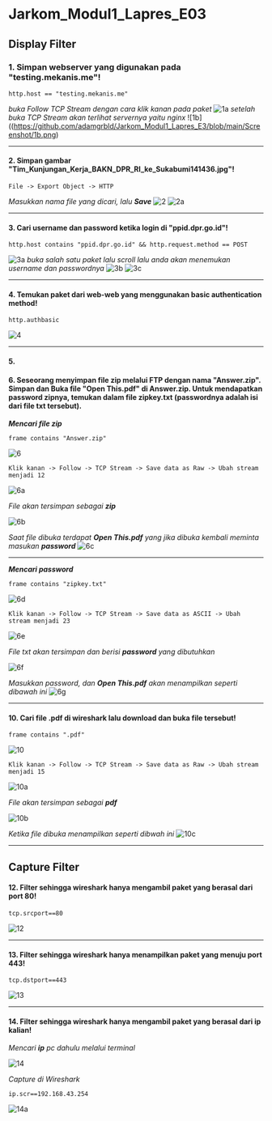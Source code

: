 # Jarkom_Modul1_Lapres_E03

## Display Filter

### 1. Simpan webserver yang digunakan pada "testing.mekanis.me"!
```
http.host == "testing.mekanis.me"
```
*buka Follow TCP Stream dengan cara klik kanan pada paket*
![1a](https://github.com/adamgrbld/Jarkom_Modul1_Lapres_E3/blob/main/Screenshot/1a.png)
*setelah buka TCP Stream akan terlihat servernya yaitu nginx*
![1b]((https://github.com/adamgrbld/Jarkom_Modul1_Lapres_E3/blob/main/Screenshot/1b.png)

----

#### 2. Simpan gambar "Tim_Kunjungan_Kerja_BAKN_DPR_RI_ke_Sukabumi141436.jpg"!

```
File -> Export Object -> HTTP
```

*Masukkan nama file yang dicari, lalu **Save***
![2](https://github.com/adamgrbld/Jarkom_Modul1_Lapres_E3/blob/main/Screenshot/2.png)
![2a](https://github.com/adamgrbld/Jarkom_Modul1_Lapres_E3/blob/main/Screenshot/2a.png)

----

#### 3. Cari username dan password ketika login di "ppid.dpr.go.id"!
```
http.host contains "ppid.dpr.go.id" && http.request.method == POST
```
![3a](https://github.com/adamgrbld/Jarkom_Modul1_Lapres_E3/blob/main/Screenshot/3a.png)
*buka salah satu paket lalu scroll lalu anda akan menemukan username dan passwordnya*
![3b](https://github.com/adamgrbld/Jarkom_Modul1_Lapres_E3/blob/main/Screenshot/3b.png)
![3c](https://github.com/adamgrbld/Jarkom_Modul1_Lapres_E3/blob/main/Screenshot/3c.png)

----

#### 4. Temukan paket dari web-web yang menggunakan basic authentication method!

```
http.authbasic
```

![4](https://github.com/adamgrbld/Jarkom_Modul1_Lapres_E3/blob/main/Screenshot/4.png)

----

#### 5.

#### 6. Seseorang menyimpan file zip melalui FTP dengan nama "Answer.zip". Simpan dan Buka file "Open This.pdf" di Answer.zip. Untuk mendapatkan password zipnya, temukan dalam file zipkey.txt (passwordnya adalah isi dari file txt tersebut).

***Mencari file zip***

```
frame contains "Answer.zip"
```

![6](https://github.com/adamgrbld/Jarkom_Modul1_Lapres_E3/blob/main/Screenshot/6.png)

```
Klik kanan -> Follow -> TCP Stream -> Save data as Raw -> Ubah stream menjadi 12
```

![6a](https://github.com/adamgrbld/Jarkom_Modul1_Lapres_E3/blob/main/Screenshot/6a.png)

*File akan tersimpan sebagai **zip***

![6b](https://github.com/adamgrbld/Jarkom_Modul1_Lapres_E3/blob/main/Screenshot/6b.png)

*Saat file dibuka terdapat **Open This.pdf** yang jika dibuka kembali meminta masukan **password***
![6c](https://github.com/adamgrbld/Jarkom_Modul1_Lapres_E3/blob/main/Screenshot/6c.png)

------

***Mencari password***

```
frame contains "zipkey.txt"
```

![6d](https://github.com/adamgrbld/Jarkom_Modul1_Lapres_E3/blob/main/Screenshot/6d.png)

```
Klik kanan -> Follow -> TCP Stream -> Save data as ASCII -> Ubah stream menjadi 23
```

![6e](https://github.com/adamgrbld/Jarkom_Modul1_Lapres_E3/blob/main/Screenshot/6e.png)

*File txt akan tersimpan dan berisi **password** yang dibutuhkan*

![6f](https://github.com/adamgrbld/Jarkom_Modul1_Lapres_E3/blob/main/Screenshot/6f.png)

*Masukkan password, dan **Open This.pdf** akan menampilkan seperti dibawah ini*
![6g](https://github.com/adamgrbld/Jarkom_Modul1_Lapres_E3/blob/main/Screenshot/6g.png)

----

#### 10. Cari file .pdf di wireshark lalu download dan buka file tersebut!

```
frame contains ".pdf"
```

![10](https://github.com/adamgrbld/Jarkom_Modul1_Lapres_E3/blob/main/Screenshot/10.png)

```
Klik kanan -> Follow -> TCP Stream -> Save data as Raw -> Ubah stream menjadi 15
```

![10a](https://github.com/adamgrbld/Jarkom_Modul1_Lapres_E3/blob/main/Screenshot/10a.png)

*File akan tersimpan sebagai **pdf***

![10b](https://github.com/adamgrbld/Jarkom_Modul1_Lapres_E3/blob/main/Screenshot/10b.png)

*Ketika file dibuka menampilkan seperti dibwah ini*
![10c](https://github.com/adamgrbld/Jarkom_Modul1_Lapres_E3/blob/main/Screenshot/10c.png)

----

## Capture Filter

#### 12. Filter sehingga wireshark hanya mengambil paket yang berasal dari port 80!

```
tcp.srcport==80
```

![12](https://github.com/adamgrbld/Jarkom_Modul1_Lapres_E3/blob/main/Screenshot/12.png)

----

#### 13. Filter sehingga wireshark hanya menampilkan paket yang menuju port 443!

```
tcp.dstport==443
```

![13](https://github.com/adamgrbld/Jarkom_Modul1_Lapres_E3/blob/main/Screenshot/13.png)

----

#### 14. Filter sehingga wireshark hanya mengambil paket yang berasal dari ip kalian!

*Mencari **ip** pc dahulu melalui terminal*

![14](https://github.com/adamgrbld/Jarkom_Modul1_Lapres_E3/blob/main/Screenshot/14.png)

*Capture di Wireshark*

```
ip.scr==192.168.43.254
```

![14a](https://github.com/adamgrbld/Jarkom_Modul1_Lapres_E3/blob/main/Screenshot/14a.png)
